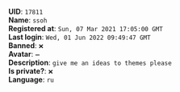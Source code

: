 **UID**: `17811`  
**Name**: `ssoh`  
**Registered at**: `Sun, 07 Mar 2021 17:05:00 GMT`  
**Last login**: `Wed, 01 Jun 2022 09:49:47 GMT`  
**Banned**: `❌`  
**Avatar**: `➖`  
**Description**: ```give me an ideas to themes please```  
**Is private?**: `❌`  
**Language**: `ru`